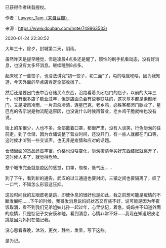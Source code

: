 已获得作者转载授权。


作者：[Lawyer_Tam（来自豆瓣）](https://www.douban.com/people/50118435/)


来源：https://www.douban.com/note/749963533/


2020-01-24 22:30:52


大年三十，除夕，封城第二天，阴雨。  

虽然昨天是提早睡觉，但是凌晨4点多还是醒了，惯性的刷手机看动态，没有好消息，也没有太多坏消息。继续睡到8点多。  

起床吃了一些饺子，也没法讲究“初一饺子，初二面”了，屯的啥就吃啥，因为我知道，今天外面的早点店肯定全部收摊了。  

然后还是要出门去中百仓储买点东西，沿路看着关闭店门的店子，以前的大年三十，也有很多店子歇业过年，但是店面总会有些春联啥的，这次基本都是素颜闭门，又是凄风冷雨，一片肃杀冷清，连星巴克，老乡鸡，必胜客都闭门歇业了，星巴克的告示说是物流配送原因，也没说什么时候再营业，老乡鸡干脆就啥也没有说。  

街上的车很少，人也不多，全部戴着口罩，都很严肃，没有人谈笑，行色匆匆的往前走。到了仓储，因为仓储调整了营业时间，还没开门，有一些人就都在门口等，这时候才听到一些交谈声，也无非是疫情和应对的话题。  

仓储里面的货品还蛮丰富，价格也没啥变化，匆匆按清单买好东西结账就离开了，这时候人多了，就觉得危险。  

整个城市完全就是疫区的感觉，口罩，匆匆，低气压……  

到了下午，看到新的通告，武汉的过江通道也要封闭，三镇之间也要隔离了，叹了一口气，不知怎么形容这压抑。  

这段时间我的左眼皮老是跳，即使休息的很好也是如此，我之前想可能是疫情的不断发展吧……下午的时候，我哥发消息说妈妈状态又有些不好，说可能是因为年夜饭取消，看不到我们兄弟姐妹儿孙一起过年，心里惦记，着急。妈妈并不知道外面的疫情，只是惦记子女安康和睦。看到消息，心情非常不好……我现在知道眼皮老跳是因为妈妈在惦记我。  

没心思看春晚，沐浴，更衣，静坐，发呆，写下这些。  

是为记。  

